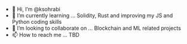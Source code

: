- 👋 Hi, I’m @ksohrabi
- 🌱 I’m currently learning ... Solidity, Rust and improving my JS and Python coding skills
- 💞️ I’m looking to collaborate on ... Blockchain and ML related projects
- 📫 How to reach me ... TBD

<!---
ksohrabi/ksohrabi is a ✨ special ✨ repository because its `README.md` (this file) appears on your GitHub profile.
You can click the Preview link to take a look at your changes.
--->
